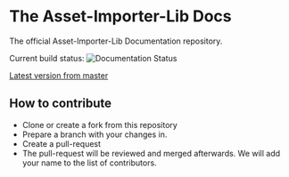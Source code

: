 # The Asset-Importer-Lib Docs
The official Asset-Importer-Lib Documentation repository. 

Current build status: ![Documentation Status](https://app.readthedocs.org/projects/the-asset-importer-lib-documentation/badge/?version=latest)

[Latest version from master](https://the-asset-importer-lib-documentation.readthedocs.io/en/latest/)

## How to contribute
- Clone or create a fork from this repository 
- Prepare a branch with your changes in.
- Create a pull-request
- The pull-request will be reviewed and merged afterwards. We will add your name to the list of contributors.

